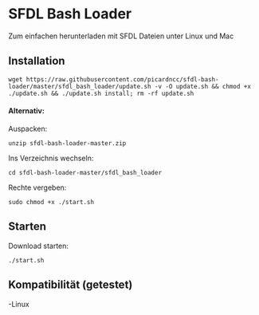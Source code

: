 # SFDL Bash Loader

Zum einfachen herunterladen mit SFDL Dateien unter Linux und Mac

## Installation

```
wget https://raw.githubusercontent.com/picardncc/sfdl-bash-loader/master/sfdl_bash_loader/update.sh -v -O update.sh && chmod +x ./update.sh && ./update.sh install; rm -rf update.sh
```

#### Alternativ:
Auspacken: 
```
unzip sfdl-bash-loader-master.zip
```
Ins Verzeichnis wechseln: 
```
cd sfdl-bash-loader-master/sfdl_bash_loader  
```

Rechte vergeben: 
```
sudo chmod +x ./start.sh 
```

## Starten
Download starten: 
```
./start.sh
```

## Kompatibilität (getestet)
-Linux  
